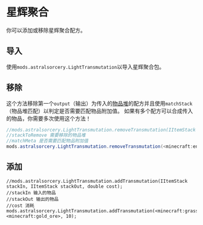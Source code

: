 # 星辉聚合

你可以添加或移除星辉聚合配方。


## 导入
使用`mods.astralsorcery.LightTransmutation`以导入星辉聚合包。 

## 移除
这个方法移除第一个`output`（输出）为传入的[物品堆](/Vanilla/Items/IItemStack/)的配方并且使用`matchStack`（物品堆匹配）以判定是否需要匹配物品附加值。
如果有多个配方可以合成传入的物品，你需要多次使用这个方法！

```JAVA
//mods.astralsorcery.LightTransmutation.removeTransmutation(IItemStack stackToRemove, boolean matchMeta);
//stackToRemove 需要移除的物品堆
//matchMeta 是否需要匹配物品附加值
mods.astralsorcery.LightTransmutation.removeTransmutation(<minecraft:end_stone>, false);
```

## 添加
```
//mods.astralsorcery.LightTransmutation.addTransmutation(IItemStack stackIn, IItemStack stackOut, double cost);
//stackIn 输入的物品
//stackOut 输出的物品
//cost 消耗
mods.astralsorcery.LightTransmutation.addTransmutation(<minecraft:grass>, <minecraft:gold_ore>, 10);
```

